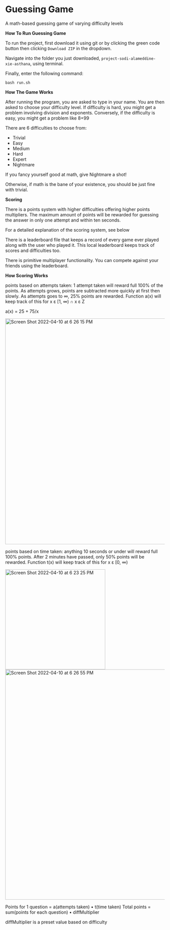 # Guessing Game
A math-based guessing game of varying difficulty levels


**How To Run Guessing Game**

To run the project, first download it using git or by clicking the green code button then clicking `Download ZIP` in the dropdown.

Navigate into the folder you just downloaded, `project-sodi-alameddine-xie-asthana`, using terminal.

Finally, enter the following command:
```
bash run.sh
```

**How The Game Works**

After running the program, you are asked to type in your name. You are then asked to choose your difficulty level. If difficulty is hard, you might get a problem involving division and exponents. Conversely, if the difficulty is easy, you might get a problem like 8+99

There are 6 difficulties to choose from:
* Trivial
* Easy
* Medium
* Hard
* Expert
* Nightmare

If you fancy yourself good at math, give Nightmare a shot! 

Otherwise, if math is the bane of your existence, you should be just fine with trivial.

**Scoring**

There is a points system with higher difficulties offering higher points multipliers. The maximum amount of points will be rewarded for guessing the answer in only one attempt and within ten seconds.

For a detailed explanation of the scoring system, see below

There is a leaderboard file that keeps a record of every game ever played along with the user who played it. This local leaderboard keeps track of scores and difficulties too.

There is primitive multiplayer functionality. You can compete against your friends using the leaderboard.


**How Scoring Works**

points based on attempts taken: 1 attempt taken will reward full 100% of the points. As attempts grows, points are subtracted more quickly at first then slowly. As attempts goes to ∞, 25% points are rewarded. Function a(x) will keep track of this for x ε [1, ∞) ∩ x ε Z

a(x) = 25 + 75/x

<img width="713" alt="Screen Shot 2022-04-10 at 6 26 15 PM" src="https://user-images.githubusercontent.com/7902589/162644417-56bb8c18-d529-4cd6-8f28-2306bcb7db6f.png">


points based on time taken: anything 10 seconds or under will reward full 100% points. After 2 minutes have passed, only 50% points will be rewarded. Function t(x) will keep track of this for x ε [0, ∞)

<img width="316" alt="Screen Shot 2022-04-10 at 6 23 25 PM" src="https://user-images.githubusercontent.com/7902589/162644309-6c0a6643-587b-48e1-9fb9-30873457482e.png">
<img width="727" alt="Screen Shot 2022-04-10 at 6 26 55 PM" src="https://user-images.githubusercontent.com/7902589/162644441-82cb48c3-a754-40e9-b5fe-d78f1fe0d195.png">



Points for 1 question = a(attempts taken) • t(time taken)
Total points = sum(points for each question) • diffMultiplier

diffMultiplier is a preset value based on difficulty
